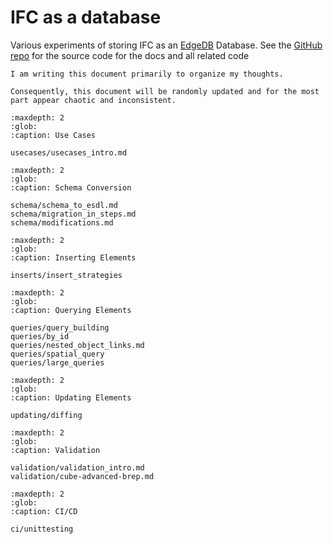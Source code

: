 # IFC as a database 

Various experiments of storing IFC as an [EdgeDB](https://edgedb.com) Database. 
See the [GitHub repo](https://github.com/Krande/ifcdb) for the source code for the docs and all related code


```{note}
I am writing this document primarily to organize my thoughts. 

Consequently, this document will be randomly updated and for the most part appear chaotic and inconsistent.    
``` 

```{toctree}
:maxdepth: 2
:glob:
:caption: Use Cases

usecases/usecases_intro.md
```

```{toctree}
:maxdepth: 2
:glob:
:caption: Schema Conversion

schema/schema_to_esdl.md
schema/migration_in_steps.md
schema/modifications.md
```

```{toctree}
:maxdepth: 2
:glob:
:caption: Inserting Elements

inserts/insert_strategies
```

```{toctree}
:maxdepth: 2
:glob:
:caption: Querying Elements

queries/query_building
queries/by_id
queries/nested_object_links.md
queries/spatial_query
queries/large_queries
```

```{toctree}
:maxdepth: 2
:glob:
:caption: Updating Elements

updating/diffing
```

```{toctree}
:maxdepth: 2
:glob:
:caption: Validation

validation/validation_intro.md
validation/cube-advanced-brep.md
```

```{toctree}
:maxdepth: 2
:glob:
:caption: CI/CD

ci/unittesting
```
